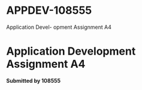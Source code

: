 # APPDEV-108555
Application Devel- opment Assignment A4

# **Application Development Assignment A4**

**Submitted by 108555**
